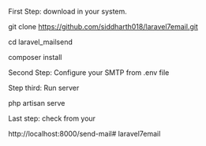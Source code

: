 First Step: download in your system.

git clone https://github.com/siddharth018/laravel7email.git

cd laravel_mailsend

composer install

Second Step: Configure your SMTP from .env file

Step third: Run server

php artisan serve

Last step: check from your 

http://localhost:8000/send-mail# laravel7email
